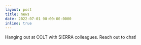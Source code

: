 ```yaml
---
layout: post
title: news
date: 2022-07-01 00:00:00-0000
inline: true 
---
```

Hanging out at COLT with SIERRA colleagues. Reach out to chat!